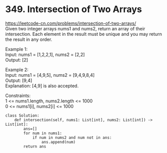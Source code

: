 # 349. Intersection of Two Arrays
https://leetcode-cn.com/problems/intersection-of-two-arrays/  
Given two integer arrays nums1 and nums2, return an array of their intersection. Each element in the result must be unique and you may return the result in any order.  

Example 1:  
Input: nums1 = [1,2,2,1], nums2 = [2,2]  
Output: [2]  

Example 2:   
Input: nums1 = [4,9,5], nums2 = [9,4,9,8,4]  
Output: [9,4]  
Explanation: [4,9] is also accepted.  

Constraints:  
1 <= nums1.length, nums2.length <= 1000  
0 <= nums1[i], nums2[i] <= 1000  

``` python3
class Solution:
    def intersection(self, nums1: List[int], nums2: List[int]) -> List[int]:
        ans=[]
        for num in nums1:
            if num in nums2 and num not in ans:
                ans.append(num)
        return ans
```
